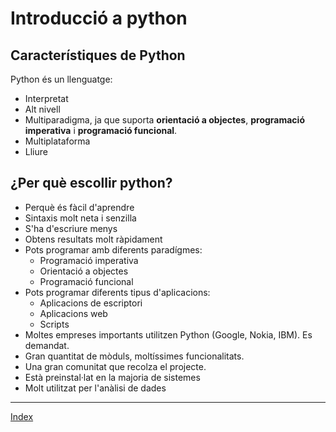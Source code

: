 # Introducció a python

## Característiques de Python 

Python és un llenguatge:

* Interpretat
* Alt nivell
* Multiparadigma, ja que suporta **orientació a objectes**, **programació imperativa**  i **programació funcional**.
* Multiplataforma
* Lliure

## ¿Per què escollir python?

* Perquè és fàcil d'aprendre
* Sintaxis molt neta i senzilla
* S'ha d'escriure menys
* Obtens resultats molt ràpidament
* Pots programar amb diferents paradígmes:
	* Programació imperativa
	* Orientació a objectes
	* Programació funcional
* Pots programar diferents tipus d'aplicacions:
	* Aplicacions de escriptori
	* Aplicacions web
	* Scripts
* Moltes empreses importants utilitzen Python (Google, Nokia, IBM). Es demandat.
* Gran quantitat de mòduls, moltíssimes funcionalitats.
* Una gran comunitat que recolza el projecte.
* Està preinstal·lat en la majoria de sistemes
* Molt utilitzat per l'anàlisi de dades

***
[Index](../../README.md)
